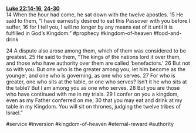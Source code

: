 **[Luke 22:14-16](http://www.blueletterbible.org/search/preSearch.cfm?Criteria=Luke+22.14-16&t=NIV), [24-30](http://www.blueletterbible.org/search/preSearch.cfm?Criteria=Luke+22.24-30&t=NIV)**  
14 When the hour had come, he sat down with the twelve apostles. 15 He said to them, “I have earnestly desired to eat this Passover with you before I suffer, 16 for I tell you, I will no longer by any means eat of it until it is fulfilled in God’s Kingdom.” #prophecy #kingdom-of-heaven #food-and-drink 

24 A dispute also arose among them, which of them was considered to be greatest. 25 He said to them, “The kings of the nations lord it over them, and those who have authority over them are called ‘benefactors.’ 26 But not so with you. But one who is the greater among you, let him become as the younger, and one who is governing, as one who serves. 27 For who is greater, one who sits at the table, or one who serves? Isn’t it he who sits at the table? But I am among you as one who serves. 28 But you are those who have continued with me in my trials. 29 I confer on you a kingdom, even as my Father conferred on me, 30 that you may eat and drink at my table in my Kingdom. You will sit on thrones, judging the twelve tribes of Israel.”

#service #inversion #kingdom-of-heaven #eternal-reward #authority 
